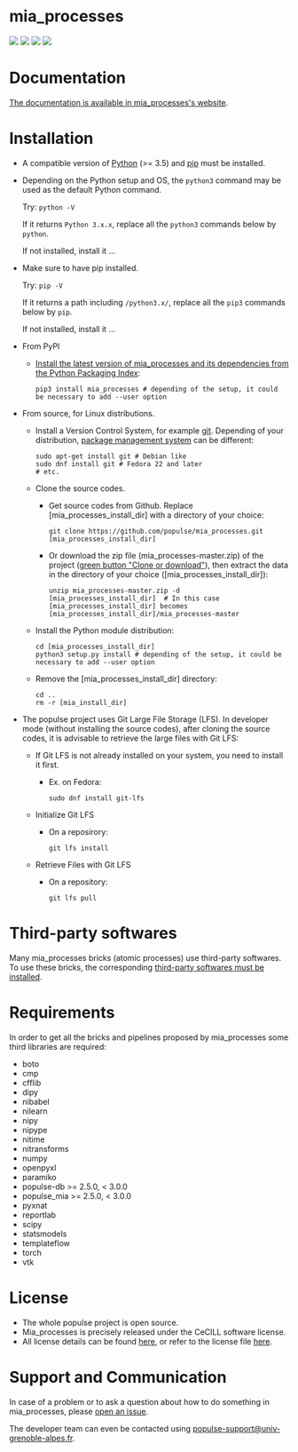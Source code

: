 # mia_processes

<!-- [![](https://codecov.io/github/populse/mia_processes/coverage.svg?branch=master)](https://codecov.io/github/populse/mia_processes) -->
[![](https://img.shields.io/badge/license-CeCILL-blue.svg)](https://github.com/populse/mia_processes/blob/master/LICENSE)
[![](https://img.shields.io/pypi/v/mia_processes.svg)](https://pypi.org/project/mia_processes/)
[![](https://img.shields.io/badge/python-3.9%2C%203.10%2C%203.11-yellow.svg)](#)
[![](https://img.shields.io/badge/platform-Linux%2C%20OSX%2C%20Windows-orange.svg)](#)

# Documentation

[The documentation is available in mia_processes's website](https://populse.github.io/mia_processes).

# Installation

* A compatible version of [Python](https://www.python.org/) (>= 3.5) and [pip](https://packaging.python.org/guides/tool-recommendations/) must be installed.

* Depending on the Python setup and OS, the `python3` command may be used as the default Python command.

    Try:
        `python -V`

    If it returns `Python 3.x.x`, replace all the `python3` commands below by `python`.

    If not installed, install it ...

 * Make sure to have pip installed.

    Try:
        `pip -V`

    If it returns a path including `/python3.x/`, replace all the `pip3` commands below by `pip`.

    If not installed, install it ...

* From PyPI

  * [Install the latest version of mia_processes and its dependencies from the Python Packaging Index](https://docs.python.org/3/installing/index.html):

        pip3 install mia_processes # depending of the setup, it could be necessary to add --user option

* From source, for Linux distributions.

  * Install a Version Control System, for example [git](https://git-scm.com/book/en/v2/Getting-Started-About-Version-Control). Depending of your distribution, [package management system](https://en.wikipedia.org/wiki/Package_manager) can be different:

        sudo apt-get install git # Debian like
        sudo dnf install git # Fedora 22 and later
        # etc.

  * Clone the source codes.

    * Get source codes from Github. Replace [mia_processes_install_dir] with a directory of your choice:

          git clone https://github.com/populse/mia_processes.git [mia_processes_install_dir]

    * Or download the zip file (mia_processes-master.zip) of the project ([green button "Clone or download"](https://github.com/populse/mia_processes)), then extract the data in the directory of your choice ([mia_processes_install_dir]):

          unzip mia_processes-master.zip -d [mia_processes_install_dir]  # In this case [mia_processes_install_dir] becomes [mia_processes_install_dir]/mia_processes-master

  * Install the Python module distribution:

        cd [mia_processes_install_dir]
        python3 setup.py install # depending of the setup, it could be necessary to add --user option

  * Remove the [mia_processes_install_dir] directory:

        cd ..
        rm -r [mia_install_dir]

* The populse project uses Git Large File Storage (LFS). In developer mode (without installing the source codes), after cloning the source codes, it is advisable to retrieve the large files with Git LFS:

    * If Git LFS is not already installed on your system, you need to install it first.

        * Ex. on Fedora:

              sudo dnf install git-lfs

    * Initialize Git LFS

        * On a reposirory:

              git lfs install

    * Retrieve Files with Git LFS

        * On a repository:

              git lfs pull

# Third-party softwares

Many mia_processes bricks (atomic processes) use third-party softwares. To use these bricks, the corresponding [third-party softwares must be installed](https://populse.github.io/populse_mia/html/installation/3rd-party_installations.html).


# Requirements

In order to get all the bricks and pipelines proposed by mia_processes some third libraries are required:
* boto
* cmp
* cfflib
* dipy
* nibabel
* nilearn
* nipy
* nipype
* nitime
* nitransforms
* numpy
* openpyxl
* paramiko
* populse-db >= 2.5.0, < 3.0.0
* populse_mia >= 2.5.0, < 3.0.0
* pyxnat
* reportlab
* scipy
* statsmodels
* templateflow
* torch
* vtk

# License

* The whole populse project is open source.
* Mia_processes is precisely released under the CeCILL software license.
* All license details can be found [here](http://cecill.info/licences/Licence_CeCILL_V2.1-en.html), or refer to the license file [here](https://github.com/populse/mia_processes/blob/master/LICENSE).

# Support and Communication

In case of a problem or to ask a question about how to do something in mia_processes, please [open an issue](https://github.com/populse/mia_processes/issues).

The developer team can even be contacted using populse-support@univ-grenoble-alpes.fr.
